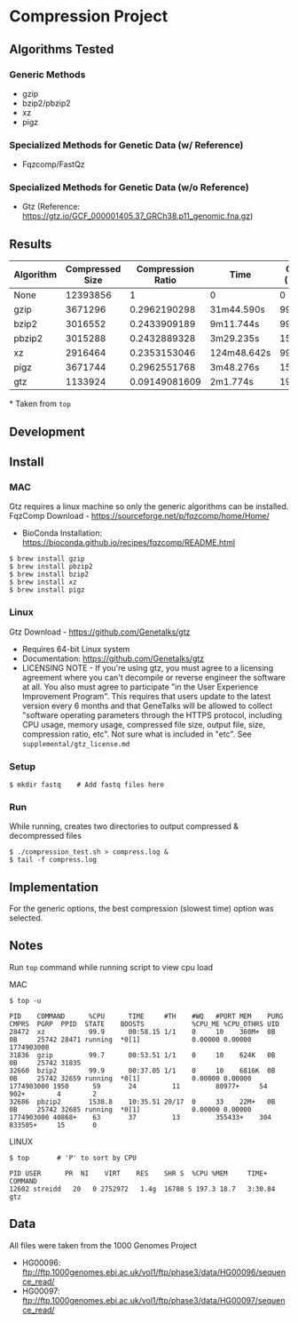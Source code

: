 # Compression Project

## Algorithms Tested
### Generic Methods
* gzip
* bzip2/pbzip2
* xz
* pigz

### Specialized Methods for Genetic Data (w/ Reference)
* Fqzcomp/FastQz

### Specialized Methods for Genetic Data (w/o Reference)
* Gtz (Reference: https://gtz.io/GCF_000001405.37_GRCh38.p11_genomic.fna.gz)

## Results
| Algorithm  | Compressed Size | Compression Ratio  | Time        | CPU (%)* | MEM*    |
| ---------- | --------------- | ------------------ | ----------- | -------- | ------- |
| None       | 12393856        | 1                  | 0           | 0        | 0       | 
| gzip       | 3671296         | 0.2962190298       | 31m44.590s  | 99.7     | 624K    |
| bzip2      | 3016552         | 0.2433909189       | 9m11.744s   | 99.9     | 6816K   |
| pbzip2     | 3015288         | 0.2432889328       | 3m29.235s   | 1538.8   | 22M+    |
| xz         | 2916464         | 0.2353153046       | 124m48.642s | 99.9     | 360M+   |
| pigz       | 3671744         | 0.2962551768       | 3m48.276s   | 1552.3   | 11M     |
| gtz        | 1133924         | 0.09149081609      | 2m1.774s    | 197.3    | 1.49G+  |

\* Taken from ```top```
## Development
## Install 
### MAC
Gtz requires a linux machine so only the generic algorithms can be installed.
FqzComp Download - https://sourceforge.net/p/fqzcomp/home/Home/
* BioConda Installation: https://bioconda.github.io/recipes/fqzcomp/README.html
```
$ brew install gzip
$ brew install pbzip2
$ brew install bzip2
$ brew install xz
$ brew install pigz
```

### Linux

Gtz Download - https://github.com/Genetalks/gtz
* Requires 64-bit Linux system
* Documentation: https://github.com/Genetalks/gtz
* LICENSING NOTE - If you're using gtz, you must agree to a licensing agreement where you can't decompile or reverse engineer the software at all. You also must agree to participate "in the User Experience Improvement Program". This requires that users
update to the latest version every 6 months and that GeneTalks will be allowed to collect "software operating parameters through the HTTPS protocol, including CPU usage, memory usage, compressed file size, output file, size, compression ratio, etc". Not sure what is included in "etc". See ```supplemental/gtz_license.md```
### Setup
```
$ mkdir fastq    # Add fastq files here
```

### Run
While running, creates two directories to output compressed & decompressed files 
```
$ ./compression_test.sh > compress.log &
$ tail -f compress.log
```

## Implementation
For the generic options, the best compression (slowest time) option was selected. 

## Notes
Run ```top``` command while running script to view cpu load

MAC
```
$ top -u

PID    COMMAND      %CPU      TIME     #TH    #WQ   #PORT MEM    PURG   CMPRS  PGRP  PPID  STATE    BOOSTS            %CPU_ME %CPU_OTHRS UID
28472  xz           99.9      00:58.15 1/1    0     10    360M+  0B     0B     25742 28471 running  *0[1]             0.00000 0.00000    1774903000
31836  gzip         99.7      00:53.51 1/1    0     10    624K   0B     0B     25742 31835
32660  bzip2        99.9      00:37.05 1/1    0     10    6816K  0B     0B     25742 32659 running  *0[1]             0.00000 0.00000    1774903000 1950      59       24         11         80977+     54         902+        4        2
32686  pbzip2       1538.8    10:35.51 20/17  0     33    22M+   0B     0B     25742 32685 running  *0[1]             0.00000 0.00000    1774903000 40868+    63       37         13         355433+    304        833505+     15       0
```

LINUX
```
$ top       # 'P' to sort by CPU

PID USER      PR  NI    VIRT    RES    SHR S  %CPU %MEM     TIME+ COMMAND
12602 streidd   20   0 2752972   1.4g  16788 S 197.3 18.7   3:30.84 gtz
```

## Data
All files were taken from the 1000 Genomes Project
* HG00096: ftp://ftp.1000genomes.ebi.ac.uk/vol1/ftp/phase3/data/HG00096/sequence_read/
* HG00097: ftp://ftp.1000genomes.ebi.ac.uk/vol1/ftp/phase3/data/HG00097/sequence_read/



